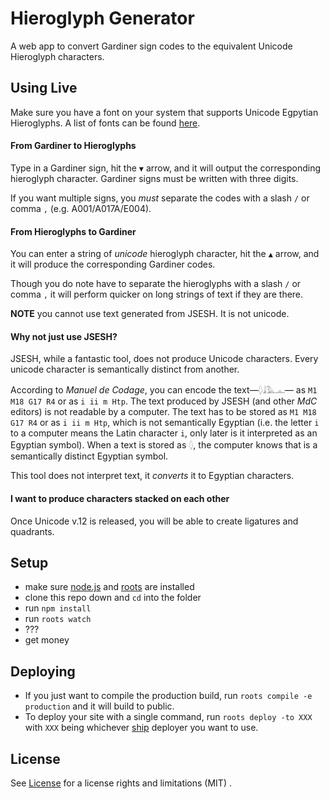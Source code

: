 # Hieroglyph Generator

A web app to convert Gardiner sign codes to the equivalent Unicode Hieroglyph characters.

## Using Live

Make sure you have a font on your system that supports Unicode Egpytian Hieroglyphs. A list of fonts can be found [here](http://www.egpz.org/Page/Fonts). 

#### From Gardiner to Hieroglyphs

Type in a Gardiner sign, hit the `▼` arrow, and it will output the corresponding hieroglyph character. Gardiner signs must be written with three digits.

If you want multiple signs, you _must_ separate the codes with a slash `/` or comma `,` (e.g. A001/A017A/E004).

#### From Hieroglyphs to Gardiner

You can enter a string of _unicode_ hieroglyph character, hit the `▲` arrow, and it will produce the corresponding Gardiner codes.

Though you do note have to separate the hieroglyphs with a slash `/` or comma `,` it will perform quicker on long strings of text if they are there. 

**NOTE** you cannot use text generated from JSESH. It is not unicode.

#### Why not just use JSESH?

JSESH, while a fantastic tool, does not produce Unicode characters. Every unicode character is semantically distinct from another. 

According to _Manuel de Codage_, you can encode the text—`𓆭𓇍𓅓𓊵`— as `M1 M18 G17 R4` or as `i ii m Htp`. The text produced by JSESH (and other _MdC_ editors) is not readable by a computer. The text has to be stored as `M1 M18 G17 R4` or as `i ii m Htp`, which is not semantically Egyptian (i.e. the letter `i` to a computer means the Latin character `i`, only later is it interpreted as an Egyptian symbol). When a text is stored as `𓆭`, the computer knows that is a semantically distinct Egyptian symbol.

This tool does not interpret text, it _converts_ it to Egyptian characters.

#### I want to produce characters stacked on each other

Once Unicode v.12 is released, you will be able to create ligatures and quadrants.

## Setup

- make sure [node.js](http://nodejs.org) and [roots](http://roots.cx) are installed
- clone this repo down and `cd` into the folder
- run `npm install`
- run `roots watch`
- ???
- get money

## Deploying

- If you just want to compile the production build, run `roots compile -e production` and it will build to public.
- To deploy your site with a single command, run `roots deploy -to XXX` with `XXX` being whichever [ship](https://github.com/carrot/ship#usage) deployer you want to use.

## License

See [License](./license.md) for a license rights and limitations (MIT) .